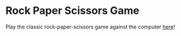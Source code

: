 # Rock Paper Scissors Game

Play the classic rock-paper-scissors game against the computer [here](https://ankasengupta.github.io/rock-paper-scissors/)!
